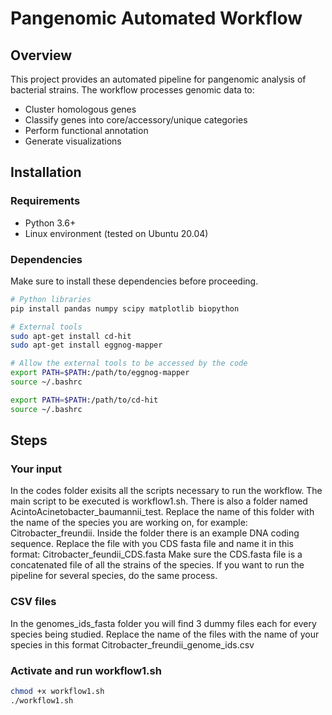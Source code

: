 # Pangenomic Automated Workflow

## Overview
This project provides an automated pipeline for pangenomic analysis of bacterial strains. The workflow processes genomic data to:
- Cluster homologous genes
- Classify genes into core/accessory/unique categories
- Perform functional annotation
- Generate visualizations

## Installation

### Requirements
- Python 3.6+
- Linux environment (tested on Ubuntu 20.04)
  
### Dependencies
Make sure to install these dependencies before proceeding.
```bash
# Python libraries
pip install pandas numpy scipy matplotlib biopython 

# External tools
sudo apt-get install cd-hit
sudo apt-get install eggnog-mapper

# Allow the external tools to be accessed by the code
export PATH=$PATH:/path/to/eggnog-mapper
source ~/.bashrc

export PATH=$PATH:/path/to/cd-hit
source ~/.bashrc
````

## Steps

### Your input
In the codes folder exisits all the scripts necessary to run the workflow. The main script to be executed is workflow1.sh. There is also a folder named AcintoAcinetobacter_baumannii_test. Replace the name of this folder with the name of the species you are working on, for example: Citrobacter_freundii. Inside the folder there is an example DNA coding sequence. Replace the file with you CDS fasta file and name it in this format: Citrobacter_feundii_CDS.fasta
Make sure the CDS.fasta file is a concatenated file of all the strains of the species. If you want to run the pipeline for several species, do the same process. 

### CSV files
In the genomes_ids_fasta folder you will find 3 dummy files each for every species being studied. Replace the name of the files with the name of your species in this format Citrobacter_freundii_genome_ids.csv

### Activate and run workflow1.sh
```bash
chmod +x workflow1.sh
./workflow1.sh

